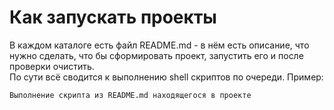 # Как запускать проекты

В каждом каталоге есть файл README.md - в нём есть описание, что нужно сделать, что бы сформировать проект, запустить его и после проверки очистить.  
По сути всё сводится к выполнению shell скриптов по очереди.
Пример:

```shell
Выполнение скрипта из README.md находящегося в проекте
```
